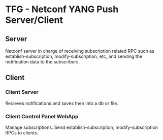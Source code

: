# TFG - Netconf YANG Push Server/Client

## Server
Netconf server in charge of receiving subscription related RPC such as establish-subscription, modify-subscription, etc, and sending the notification data to the subscribers.
## Client
### Client Server
Recieves notifications and saves then into a db or file.
### Client Control Panel WebApp
Manage subscriptions. Send establish-subscription, modify-subscription RPCs to clients.
